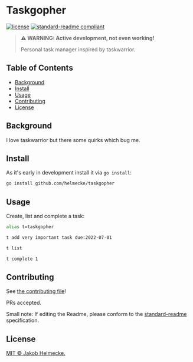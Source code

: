 # Taskgopher

[![license](https://img.shields.io/github/license/helmecke/taskgopher.svg)](LICENSE)
[![standard-readme compliant](https://img.shields.io/badge/readme%20style-standard-brightgreen.svg?style=flat-square)](https://github.com/RichardLitt/standard-readme)

> **⚠ WARNING: Active development, not even working!**
>
> Personal task manager inspired by taskwarrior.

## Table of Contents

- [Background](#background)
- [Install](#install)
- [Usage](#usage)
- [Contributing](#contributing)
- [License](#license)

## Background

I love taskwarrior but there some quirks which bug me.

## Install

As it's early in development install it via `go install`:
```bash
go install github.com/helmecke/taskgopher
```

## Usage

Create, list and complete a task:
```bash
alias t=taskgopher

t add very important task due:2022-07-01

t list

t complete 1
```

## Contributing

See [the contributing file](CONTRIBUTING.md)!

PRs accepted.

Small note: If editing the Readme, please conform to the [standard-readme](https://github.com/RichardLitt/standard-readme) specification.

## License

[MIT © Jakob Helmecke.](LICENSE)
